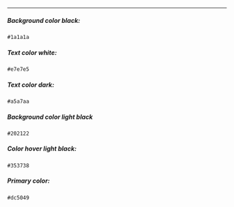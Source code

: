 
___
##### Background color black:
```
#1a1a1a
```
##### Text color white:
```
#e7e7e5
```
##### Text color dark:
```
#a5a7aa
```
##### Background color light black
```
#202122
```
#####  Color hover light black:
```
#353738
```
##### Primary color:
```
#dc5049
```
